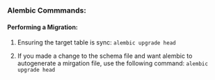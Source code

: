 ### Alembic Commmands:

#### Performing a Migration:

1. Ensuring the target table is sync:
   `alembic upgrade head`

2. If you made a change to the schema file and want alembic to autogenerate a mirgation file, use the following command:
   `alembic upgrade head`
